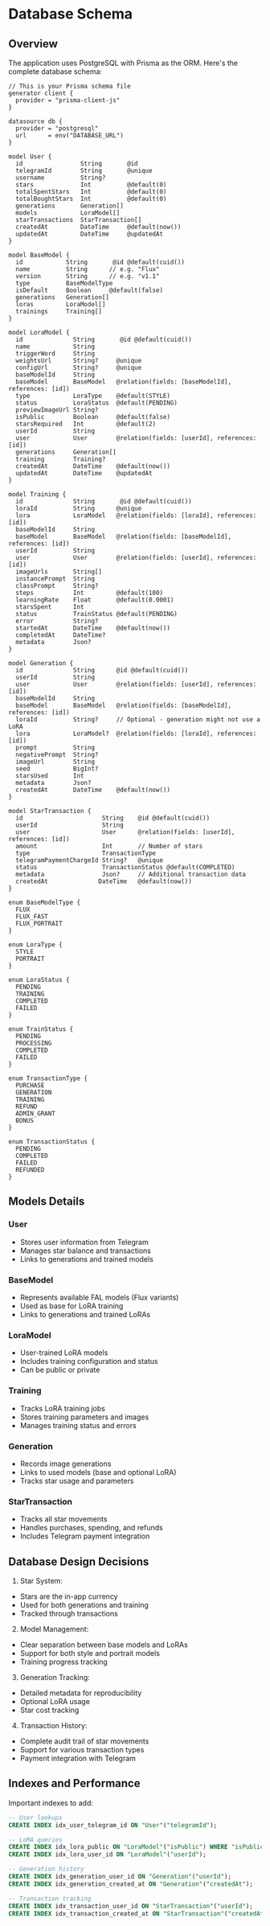# Database Schema

## Overview

The application uses PostgreSQL with Prisma as the ORM. Here's the complete database schema:

```prisma
// This is your Prisma schema file
generator client {
  provider = "prisma-client-js"
}

datasource db {
  provider = "postgresql"
  url      = env("DATABASE_URL")
}

model User {
  id                String       @id
  telegramId        String       @unique
  username          String?
  stars             Int          @default(0)
  totalSpentStars   Int          @default(0)
  totalBoughtStars  Int          @default(0)
  generations       Generation[]
  models            LoraModel[]
  starTransactions  StarTransaction[]
  createdAt         DateTime     @default(now())
  updatedAt         DateTime     @updatedAt
}

model BaseModel {
  id            String       @id @default(cuid())
  name          String      // e.g. "Flux"
  version       String      // e.g. "v1.1"
  type          BaseModelType
  isDefault     Boolean     @default(false)
  generations   Generation[]
  loras         LoraModel[]
  trainings     Training[]
}

model LoraModel {
  id              String       @id @default(cuid())
  name            String
  triggerWord     String      
  weightsUrl      String?     @unique  
  configUrl       String?     @unique  
  baseModelId     String      
  baseModel       BaseModel   @relation(fields: [baseModelId], references: [id])
  type            LoraType    @default(STYLE)
  status          LoraStatus  @default(PENDING)
  previewImageUrl String?     
  isPublic        Boolean     @default(false)
  starsRequired   Int         @default(2)
  userId          String      
  user            User        @relation(fields: [userId], references: [id])
  generations     Generation[]
  training        Training?
  createdAt       DateTime    @default(now())
  updatedAt       DateTime    @updatedAt
}

model Training {
  id              String       @id @default(cuid())
  loraId          String      @unique  
  lora            LoraModel   @relation(fields: [loraId], references: [id])
  baseModelId     String
  baseModel       BaseModel   @relation(fields: [baseModelId], references: [id])
  userId          String
  user            User        @relation(fields: [userId], references: [id])
  imageUrls       String[]    
  instancePrompt  String      
  classPrompt     String?     
  steps           Int         @default(100)
  learningRate    Float       @default(0.0001)
  starsSpent      Int        
  status          TrainStatus @default(PENDING)
  error           String?     
  startedAt       DateTime    @default(now())
  completedAt     DateTime?   
  metadata        Json?       
}

model Generation {
  id              String      @id @default(cuid())
  userId          String
  user            User        @relation(fields: [userId], references: [id])
  baseModelId     String
  baseModel       BaseModel   @relation(fields: [baseModelId], references: [id])
  loraId          String?     // Optional - generation might not use a LoRA
  lora            LoraModel?  @relation(fields: [loraId], references: [id])
  prompt          String
  negativePrompt  String?    
  imageUrl        String
  seed            BigInt?    
  starsUsed       Int
  metadata        Json?      
  createdAt       DateTime    @default(now())
}

model StarTransaction {
  id                      String    @id @default(cuid())
  userId                  String
  user                    User      @relation(fields: [userId], references: [id])
  amount                  Int       // Number of stars
  type                    TransactionType
  telegramPaymentChargeId String?   @unique
  status                  TransactionStatus @default(COMPLETED)
  metadata                Json?     // Additional transaction data
  createdAt              DateTime   @default(now())
}

enum BaseModelType {
  FLUX
  FLUX_FAST
  FLUX_PORTRAIT
}

enum LoraType {
  STYLE    
  PORTRAIT 
}

enum LoraStatus {
  PENDING
  TRAINING
  COMPLETED
  FAILED
}

enum TrainStatus {
  PENDING
  PROCESSING
  COMPLETED
  FAILED
}

enum TransactionType {
  PURCHASE
  GENERATION
  TRAINING
  REFUND
  ADMIN_GRANT
  BONUS
}

enum TransactionStatus {
  PENDING
  COMPLETED
  FAILED
  REFUNDED
}
```

## Models Details

### User
- Stores user information from Telegram
- Manages star balance and transactions
- Links to generations and trained models

### BaseModel
- Represents available FAL models (Flux variants)
- Used as base for LoRA training
- Links to generations and trained LoRAs

### LoraModel
- User-trained LoRA models
- Includes training configuration and status
- Can be public or private

### Training
- Tracks LoRA training jobs
- Stores training parameters and images
- Manages training status and errors

### Generation
- Records image generations
- Links to used models (base and optional LoRA)
- Tracks star usage and parameters

### StarTransaction
- Tracks all star movements
- Handles purchases, spending, and refunds
- Includes Telegram payment integration

## Database Design Decisions

1. Star System:
- Stars are the in-app currency
- Used for both generations and training
- Tracked through transactions

2. Model Management:
- Clear separation between base models and LoRAs
- Support for both style and portrait models
- Training progress tracking

3. Generation Tracking:
- Detailed metadata for reproducibility
- Optional LoRA usage
- Star cost tracking

4. Transaction History:
- Complete audit trail of star movements
- Support for various transaction types
- Payment integration with Telegram

## Indexes and Performance

Important indexes to add:
```sql
-- User lookups
CREATE INDEX idx_user_telegram_id ON "User"("telegramId");

-- LoRA queries
CREATE INDEX idx_lora_public ON "LoraModel"("isPublic") WHERE "isPublic" = true;
CREATE INDEX idx_lora_user_id ON "LoraModel"("userId");

-- Generation history
CREATE INDEX idx_generation_user_id ON "Generation"("userId");
CREATE INDEX idx_generation_created_at ON "Generation"("createdAt");

-- Transaction tracking
CREATE INDEX idx_transaction_user_id ON "StarTransaction"("userId");
CREATE INDEX idx_transaction_created_at ON "StarTransaction"("createdAt");
```